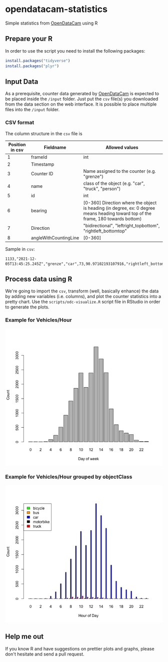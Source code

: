 # opendatacam-statistics
 Simple statistics from [OpenDataCam](https://github.com/opendatacam/opendatacam) using R

## Prepare your R

In order to use the script you need to install the following packages:

```r
install.packages("tidyverse")
install.packages("plyr")
```

## Input Data
As a prerequisite, counter data generated by [OpenDataCam]() is expected to be placed inside the `/input` folder. Just put the  `csv` file(s) you downloaded from the data section on the web interface. It is possible to place multiple files into the `/input` folder.

### CSV format

The column structure in the `csv` file is

| Position in csv | Fieldname | Allowed values |
|--------|--------|----------|
| 1 | frameId | int |
| 2 | Timestamp |  |
| 3 | Counter ID | Name assigned to the counter (e.g. "grenze") |
| 4 | name | class of the object (e.g. "car", "truck", "person") |
| 5 | id | int |
| 6 | bearing | [0-360] Direction where the object is heading (in degree, ex: 0 degree means heading toward top of the frame, 180 towards bottom) |
| 7 | Direction | "bidirectional", "leftright_topbottom", "rightleft_bottomtop" |
| 8 | angleWithCountingLine | [0-360] |

Sample in `csv`:
```
1133,"2021-12-05T13:45:25.245Z","grenze","car",73,90.97102193107916,"rightleft_bottomtop",88.17329797295241
```

## Process data using R

We're going to import the `csv`, transform (well, basically enhance) the data by adding new variables (i.e. columns), and plot the counter statistics into a pretty chart. Use the `scripts/odc-visualize.R` script file in RStudio in order to generate the plots.

### Example for Vehicles/Hour

![Plot for counted vehicles by hour of day](plots/countsByHour.png)

### Example for Vehicles/Hour grouped by objectClass

![Plot for counted vehicles by hour of day broken down into object classes](plots/countsByClass.png)


## Help me out

If you know R and have suggestions on prettier plots and graphs, please don't hesitate and send a pull request.
